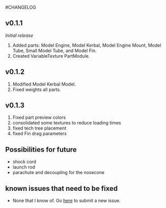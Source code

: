 #CHANGELOG

## v0.1.1
*Initial release*

1. Added parts: Model Engine, Model Kerbal, Model Engine Mount, Model Tube, Small Model Tube, and Model Fin.
2. Created VariableTexture PartModule.


## v0.1.2

1. Modified Model Kerbal Model.
2. Fixed weights all parts.

## v0.1.3

1. Fixed part preview colors
2. consolidated some textures to reduce loading times
3. fixed tech tree placement
4. fixed Fin drag parameters

## Possibilities for future

* shock cord
* launch rod
* parachute and decoupling for the nosecone

## known issues that need to be fixed

* None that I know of. Go [here](https://github.com/SuperRedNova/KSPModelRocketry/issues) to submit a new issue.